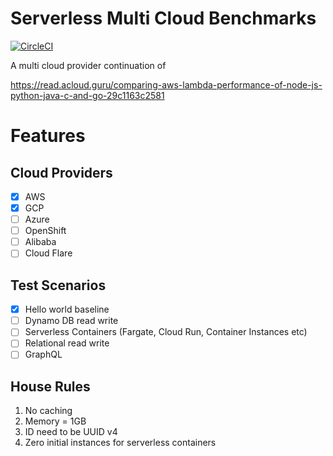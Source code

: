 # Serverless Multi Cloud Benchmarks

[![CircleCI](https://circleci.com/gh/serverlesscloud/serverless-multi-cloud-benchmarks.svg?style=svg)](https://circleci.com/gh/serverlesscloud/serverless-multi-cloud-benchmarks)

A multi cloud provider continuation of 

https://read.acloud.guru/comparing-aws-lambda-performance-of-node-js-python-java-c-and-go-29c1163c2581

# Features

## Cloud Providers

- [x] AWS
- [X] GCP
- [ ] Azure
- [ ] OpenShift
- [ ] Alibaba
- [ ] Cloud Flare

## Test Scenarios

- [x] Hello world baseline
- [ ] Dynamo DB read write
- [ ] Serverless Containers (Fargate, Cloud Run, Container Instances etc)
- [ ] Relational read write
- [ ] GraphQL

## House Rules

1. No caching
2. Memory = 1GB
3. ID need to be UUID v4
4. Zero initial instances for serverless containers
